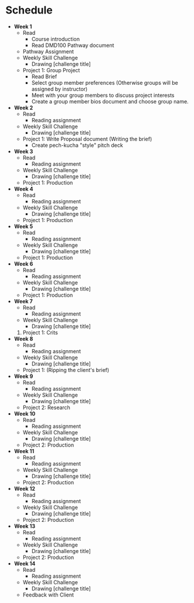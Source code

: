 # Schedule

- **Week 1**
   - Read
      - Course introduction
      - Read DMD100 Pathway document
   - Pathway Assignment
   - Weekly Skill Challenge
      - Drawing \[challenge title\]
   - Project 1: Group Project 
      - Read Brief
      - Select group member preferences \(Otherwise groups will be assigned by instructor\)
      - Meet with your group members to discuss project interests
      - Create a group member bios document and choose group name.
- **Week 2**
   - Read
      - Reading assignment
   - Weekly Skill Challenge
      - Drawing \[challenge title\]
   - Project 1:  Write Proposal document \(Writing the brief\)
      - Create pech-kucha "style" pitch deck
- **Week 3**
   - Read
      - Reading assignment
   - Weekly Skill Challenge
      - Drawing \[challenge title\]
   - Project 1:  Production
- **Week 4**
   - Read
      - Reading assignment
   - Weekly Skill Challenge
      - Drawing \[challenge title\]
   - Project 1:  Production
- **Week 5**
   - Read
      - Reading assignment
   - Weekly Skill Challenge
      - Drawing \[challenge title\]
   - Project 1:  Production
- **Week 6**
   - Read
      - Reading assignment
   - Weekly Skill Challenge
      - Drawing \[challenge title\]
   - Project 1:  Production
- **Week 7**
   - Read
      - Reading assignment
   - Weekly Skill Challenge
      - Drawing \[challenge title\]
   1. Project 1:  Crits
- **Week 8**
   - Read
      - Reading assignment
   - Weekly Skill Challenge
      - Drawing \[challenge title\]
   - Project 1:  \(Ripping the client's brief\)
- **Week 9**
   - Read
      - Reading assignment
   - Weekly Skill Challenge
      - Drawing \[challenge title\]
   - Project 2: Research
- **Week 10**
   - Read
      - Reading assignment
   - Weekly Skill Challenge
      - Drawing \[challenge title\]
   - Project 2: Production
- **Week 11**
   - Read
      - Reading assignment
   - Weekly Skill Challenge
      - Drawing \[challenge title\]
   - Project 2: Production
- **Week 12**
   - Read
      - Reading assignment
   - Weekly Skill Challenge
      - Drawing \[challenge title\]
   - Project 2: Production
- **Week 13**
   - Read
      - Reading assignment
   - Weekly Skill Challenge
      - Drawing \[challenge title\]
   - Project 2: Production
- **Week 14**
   - Read
      - Reading assignment
   - Weekly Skill Challenge
      - Drawing \[challenge title\]
   - Feedback with Client



